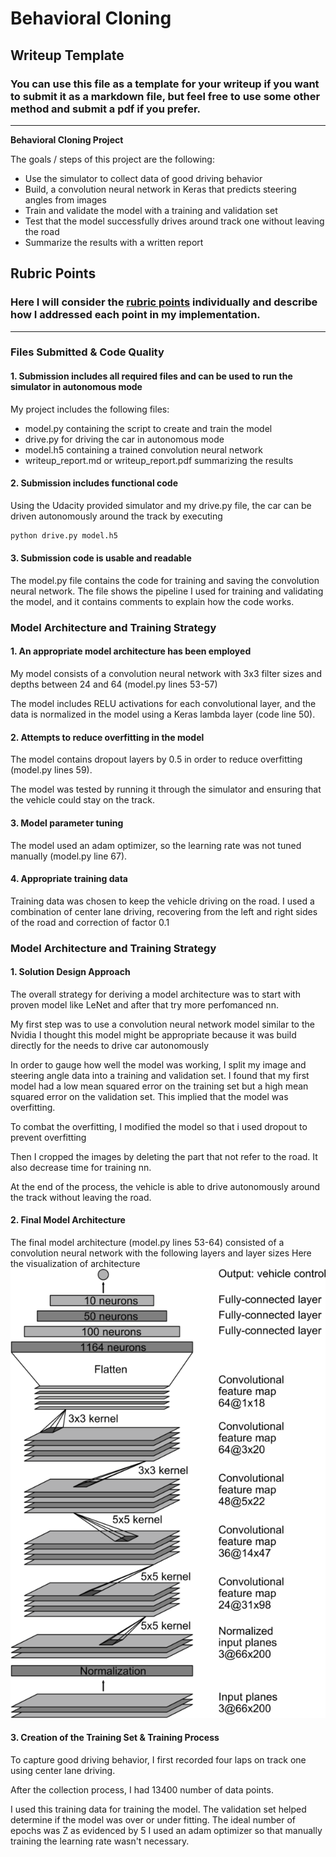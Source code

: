 # **Behavioral Cloning**

## Writeup Template

### You can use this file as a template for your writeup if you want to submit it as a markdown file, but feel free to use some other method and submit a pdf if you prefer.

---

**Behavioral Cloning Project**

The goals / steps of this project are the following:

* Use the simulator to collect data of good driving behavior
* Build, a convolution neural network in Keras that predicts steering angles from images
* Train and validate the model with a training and validation set
* Test that the model successfully drives around track one without leaving the road
* Summarize the results with a written report

[//]: # "Image References"
[image1]: ./examples/cnn-nvidia.png "Model Visualization"
[image2]: ./examples/placeholder.png "Grayscaling"
[image3]: ./examples/placeholder_small.png "Recovery Image"
[image4]: ./examples/placeholder_small.png "Recovery Image"
[image5]: ./examples/placeholder_small.png "Recovery Image"
[image6]: ./examples/placeholder_small.png "Normal Image"
[image7]: ./examples/placeholder_small.png "Flipped Image"

## Rubric Points

### Here I will consider the [rubric points](https://review.udacity.com/#!/rubrics/432/view) individually and describe how I addressed each point in my implementation.

---

### Files Submitted & Code Quality

#### 1. Submission includes all required files and can be used to run the simulator in autonomous mode

My project includes the following files:

* model.py containing the script to create and train the model
* drive.py for driving the car in autonomous mode
* model.h5 containing a trained convolution neural network
* writeup_report.md or writeup_report.pdf summarizing the results

#### 2. Submission includes functional code

Using the Udacity provided simulator and my drive.py file, the car can be driven autonomously around the track by executing

```sh
python drive.py model.h5
```

#### 3. Submission code is usable and readable

The model.py file contains the code for training and saving the convolution neural network. The file shows the pipeline I used for training and validating the model, and it contains comments to explain how the code works.

### Model Architecture and Training Strategy

#### 1. An appropriate model architecture has been employed

My model consists of a convolution neural network with 3x3 filter sizes and depths between 24 and 64 (model.py lines 53-57)

The model includes RELU activations for each convolutional layer, and the data is normalized in the model using a Keras lambda layer (code line 50).

#### 2. Attempts to reduce overfitting in the model

The model contains dropout layers by 0.5 in order to reduce overfitting (model.py lines 59).

The model was tested by running it through the simulator and ensuring that the vehicle could stay on the track.

#### 3. Model parameter tuning

The model used an adam optimizer, so the learning rate was not tuned manually (model.py line 67).

#### 4. Appropriate training data

Training data was chosen to keep the vehicle driving on the road. I used a combination of center lane driving, recovering from the left and right sides of the road and correction of factor 0.1

### Model Architecture and Training Strategy

#### 1. Solution Design Approach

The overall strategy for deriving a model architecture was to start with proven model like LeNet and after that try more perfomanced nn.

My first step was to use a convolution neural network model similar to the Nvidia I thought this model might be appropriate because it was build directly for the needs to drive car autonomously

In order to gauge how well the model was working, I split my image and steering angle data into a training and validation set. I found that my first model had a low mean squared error on the training set but a high mean squared error on the validation set. This implied that the model was overfitting.

To combat the overfitting, I modified the model so that i used dropout to prevent overfitting

Then I cropped the images by deleting the part that not refer to the road. It also decrease time for training nn.

At the end of the process, the vehicle is able to drive autonomously around the track without leaving the road.

#### 2. Final Model Architecture

The final model architecture (model.py lines 53-64) consisted of a convolution neural network with the following layers and layer sizes
Here the visualization of architecture
![alt text][image1]

#### 3. Creation of the Training Set & Training Process

To capture good driving behavior, I first recorded four laps on track one using center lane driving.

After the collection process, I had 13400 number of data points.

I used this training data for training the model. The validation set helped determine if the model was over or under fitting. The ideal number of epochs was Z as evidenced by 5 I used an adam optimizer so that manually training the learning rate wasn't necessary.

